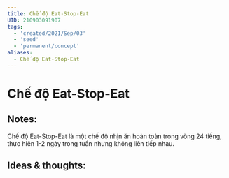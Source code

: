 ```yaml
---
title: Chế độ Eat-Stop-Eat
UID: 210903091907
tags:
  - 'created/2021/Sep/03'
  - 'seed'
  - 'permanent/concept'
aliases:
  - Chế độ Eat-Stop-Eat
---
```

# Chế độ Eat-Stop-Eat

## Notes:
Chế độ Eat-Stop-Eat là một chế độ nhịn ăn hoàn toàn trong vòng 24 tiếng, thực hiện 1-2 ngày trong tuần nhưng không liên tiếp nhau.

## Ideas & thoughts:

